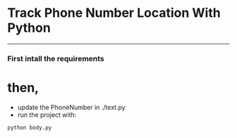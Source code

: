 # Track Phone Number Location With Python

---

### First intall the requirements

# then,

- update the PhoneNumber in ./text.py
- run the project with: 

`python body.py`
